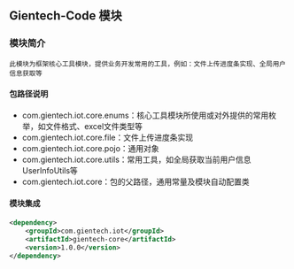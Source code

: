 ## Gientech-Code 模块

### 模块简介

```
此模块为框架核心工具模块，提供业务开发常用的工具，例如：文件上传进度条实现、全局用户信息获取等
```

#### 包路径说明

- com.gientech.iot.core.enums：核心工具模块所使用或对外提供的常用枚举，如文件格式、excel文件类型等
- com.gientech.iot.core.file：文件上传进度条实现
- com.gientech.iot.core.pojo：通用对象
- com.gientech.iot.core.utils：常用工具，如全局获取当前用户信息UserInfoUtils等
- com.gientech.iot.core：包的父路径，通用常量及模块自动配置类

#### 模块集成

```xml
<dependency>
    <groupId>com.gientech.iot</groupId>
    <artifactId>gientech-core</artifactId>
    <version>1.0.0</version>
</dependency>
```